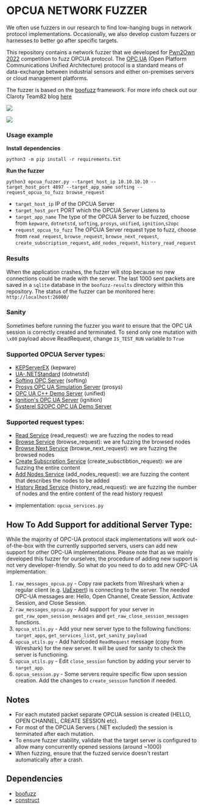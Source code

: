# OPCUA NETWORK FUZZER

We often use fuzzers in our research to find low-hanging bugs in network protocol implementations. Occasionally, we also develop custom fuzzers or harnesses to better go after specific targets. 

This repository contains a network fuzzer that we developed for [Pwn2Own 2022](https://www.zerodayinitiative.com/blog/2022/4/14/pwn2own-miami-2022-results) competition to fuzz OPCUA protocol. The [OPC UA](https://opcfoundation.org/about/opc-technologies/opc-ua/) (Open Platform Communications Unified Architecture) protocol is a standard means of data-exchange between industrial sensors and either on-premises servers or cloud management platforms. 

The fuzzer is based on the [boofuzz](https://github.com/jtpereyda/boofuzz) framework. For more info check out our Claroty Team82 blog [here](https://claroty.com/team82/research/team82-releases-homegrown-opc-ua-network-fuzzer-based-on-boofuzz)

![](resources/boofuzz.png)


![](resources/DOS_kepwareex_CVE-2022-2848.gif)


### Usage example
**Install dependencies**
```
python3 -m pip install -r requirements.txt
```
**Run the fuzzer**
```
python3 opcua_fuzzer.py --target_host_ip 10.10.10.10 --target_host_port 4897 --target_app_name softing --request_opcua_to_fuzz browse_request
```

- `target_host_ip` IP of the OPCUA Server
- `target_host_port` PORT which the OPCUA Server Listens to
- `target_app_name` The type of the OPCUA Server to be fuzzed, choose from `kepware`, `dotnetstd`, `softing`, `prosys`, `unified`, `ignition`,`s2opc`
- `request_opcua_to_fuzz` The OPCUA Server request type to fuzz, choose from `read_request`, `browse_request`, `browse_next_request`, `create_subscription_request`, `add_nodes_request`, `history_read_request`

### Results
When the application crashes, the fuzzer will stop because no new connections could be made with the server. The last 1000 sent packets are saved in a `sqlite` database in the `boofuzz-results` directory within this repository. The status of the fuzzer can be monitored here: `http://localhost:26000/`


### Sanity
Sometimes before running the fuzzer you want to ensure that the OPC UA session is correctly created and terminated. To send only one mutation with `\x00` payload above ReadRequest, change `IS_TEST_RUN` variable to `True`

### Supported OPCUA Server types:
- [KEPServerEX](https://www.kepware.com/en-us/products/kepserverex/) (kepware)
- [UA-.NETStandard](https://github.com/OPCFoundation/UA-.NETStandard) (dotnetstd)
- [Softing OPC Server](https://industrial.softing.com/products/opc-opc-ua-software-platform.html) (softing)
- [Prosys OPC UA Simulation Server](https://www.prosysopc.com/products/opc-ua-simulation-server/) (prosys)
- [OPC UA C++ Demo Server](https://www.unified-automation.com/downloads/opc-ua-servers.html) (unified)
- [Ignition's OPC UA Server](https://docs.inductiveautomation.com/display/DOC81/OPC+UA) (ignition)
- [Systerel S2OPC OPC UA Demo Server](https://gitlab.com/systerel/S2OPC)

### Supported request types:
- [Read Service](https://reference.opcfoundation.org/Core/Part4/v105/docs/5.10.2) (read_request): we are fuzzing the nodes to read
- [Browse Service](https://reference.opcfoundation.org/Core/Part4/v105/docs/5.8.2) (browse_request): we are fuzzing the browsed nodes
- [Browse Next Service](https://reference.opcfoundation.org/Core/Part4/v105/docs/5.8.3) (browse_next_request): we are fuzzing the browsed nodes
- [Create Subscription Service](https://reference.opcfoundation.org/Core/Part4/v105/docs/5.13.2) (create_subsctibtion_request): we are fuzzing the entire content
- [Add Nodes Service](https://reference.opcfoundation.org/Core/Part4/v105/docs/5.7.2) (add_nodes_request): we are fuzzing the content that describes the nodes to be added
- [History Read Service](https://reference.opcfoundation.org/v104/Core/docs/Part4/5.10.3/) (history_read_request):  we are fuzzing the number of nodes and the entire content of the read history request

* implementation: `opcua_services.py`

## How To Add Support for additional Server Type:
While the majority of OPC-UA protocol stack implementations will work out-of-the-box with the currently supported servers, users can add new support for other OPC-UA implementations. Please note that as we mainly developed this fuzzer for ourselves, the procedure of adding new support is not very developer-friendly. So what do you need to do to add new OPC-UA implementation:

1. `raw_messages_opcua.py` -  Copy raw packets from Wireshark when a regular client (e.g. [UaExpert](https://www.unified-automation.com/products/development-tools/uaexpert.html)) is connecting to the server. The needed OPC-UA messages are: Hello, Open Channel, Create Session, Activate Session, and Close Session.
2. `raw_messages_opcua.py` - Add support for your server in `get_raw_open_session_messages` and `get_raw_close_session_messages` functions.
3. `opcua_utils.py` - Add your new server type to the following functions: `target_apps`, `get_services_list`, `get_sanity_payload`
4. `opcua_utils.py` - Add hardcoded `ReadRequest` message (copy from Wireshark) for the new server. It will be used for sanity to check the server is functioning.
5. `opcua_utils.py` - Edit `close_session` function by adding your server to `target_app`.
6. `opcua_session.py` - Some servers require specific flow upon session creation. Add the changes to `create_session` function if needed.


## Notes
- For each mutated packet separate OPCUA session is created (HELLO, OPEN CHANNEL, CREATE SESSION etc).
- For most of the OPCUA Servers (.NET excluded) the session is terminated after each mutation.
- To ensure fuzzer stability, validate that the target server is configured to allow many concurrently opened sessions (around ~1000)
- When fuzzing, ensure that the fuzzed service doesn't restart automatically after a crash.


## Dependencies
- [boofuzz](https://github.com/jtpereyda/boofuzz)
- [construct](https://github.com/construct/construct)

